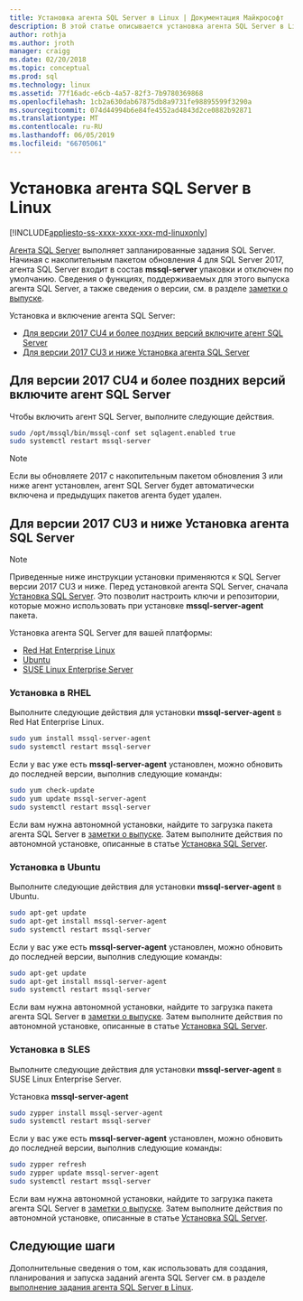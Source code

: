 ```yaml
---
title: Установка агента SQL Server в Linux | Документация Майкрософт
description: В этой статье описывается установка агента SQL Server в Linux.
author: rothja
ms.author: jroth
manager: craigg
ms.date: 02/20/2018
ms.topic: conceptual
ms.prod: sql
ms.technology: linux
ms.assetid: 77f16adc-e6cb-4a57-82f3-7b9780369868
ms.openlocfilehash: 1cb2a630dab67875db8a9731fe98895599f3290a
ms.sourcegitcommit: 074d44994b6e84fe4552ad4843d2ce0882b92871
ms.translationtype: MT
ms.contentlocale: ru-RU
ms.lasthandoff: 06/05/2019
ms.locfileid: "66705061"
---
```

# <a name="install-sql-server-agent-on-linux"></a>Установка агента SQL Server в Linux

[!INCLUDE[appliesto-ss-xxxx-xxxx-xxx-md-linuxonly](../includes/appliesto-ss-xxxx-xxxx-xxx-md-linuxonly.md)]

 [Агента SQL Server](https://docs.microsoft.com/sql/ssms/agent/sql-server-agent) выполняет запланированные задания SQL Server. Начиная с накопительным пакетом обновления 4 для SQL Server 2017, агента SQL Server входит в состав **mssql-server** упаковки и отключен по умолчанию. Сведения о функциях, поддерживаемых для этого выпуска агента SQL Server, а также сведения о версии, см. в разделе [заметки о выпуске](sql-server-linux-release-notes.md).

 Установка и включение агента SQL Server:
- [Для версии 2017 CU4 и более поздних версий включите агент SQL Server](#EnableAgentAfterCU4)
- [Для версии 2017 CU3 и ниже Установка агента SQL Server](#InstallAgentBelowCU4)


## <a name="EnableAgentAfterCU4">Для версии 2017 CU4 и более поздних версий включите агент SQL Server</a>

 Чтобы включить агент SQL Server, выполните следующие действия.

```bash
sudo /opt/mssql/bin/mssql-conf set sqlagent.enabled true 
sudo systemctl restart mssql-server
```

> [!NOTE]
> Если вы обновляете 2017 с накопительным пакетом обновления 3 или ниже агент установлен, агент SQL Server будет автоматически включена и предыдущих пакетов агента будет удален.  

## <a name="InstallAgentBelowCU4">Для версии 2017 CU3 и ниже Установка агента SQL Server</a>

> [!NOTE]
> Приведенные ниже инструкции установки применяются к SQL Server версии 2017 CU3 и ниже. Перед установкой агента SQL Server, сначала [Установка SQL Server](sql-server-linux-setup.md#platforms). Это позволит настроить ключи и репозитории, которые можно использовать при установке **mssql-server-agent** пакета.

Установка агента SQL Server для вашей платформы:
- [Red Hat Enterprise Linux](#RHEL)
- [Ubuntu](#ubuntu)
- [SUSE Linux Enterprise Server](#SLES)

### <a name="RHEL">Установка в RHEL</a>

Выполните следующие действия для установки **mssql-server-agent** в Red Hat Enterprise Linux. 

```bash
sudo yum install mssql-server-agent
sudo systemctl restart mssql-server
```

Если у вас уже есть **mssql-server-agent** установлен, можно обновить до последней версии, выполнив следующие команды:

```bash
sudo yum check-update
sudo yum update mssql-server-agent
sudo systemctl restart mssql-server
```

Если вам нужна автономной установки, найдите то загрузка пакета агента SQL Server в [заметки о выпуске](sql-server-linux-release-notes.md). Затем выполните действия по автономной установке, описанные в статье [Установка SQL Server](sql-server-linux-setup.md#offline).

### <a name="ubuntu">Установка в Ubuntu</a>

Выполните следующие действия для установки **mssql-server-agent** в Ubuntu. 

```bash
sudo apt-get update 
sudo apt-get install mssql-server-agent
sudo systemctl restart mssql-server
```

Если у вас уже есть **mssql-server-agent** установлен, можно обновить до последней версии, выполнив следующие команды:

```bash
sudo apt-get update 
sudo apt-get install mssql-server-agent
sudo systemctl restart mssql-server
```

Если вам нужна автономной установки, найдите то загрузка пакета агента SQL Server в [заметки о выпуске](sql-server-linux-release-notes.md). Затем выполните действия по автономной установке, описанные в статье [Установка SQL Server](sql-server-linux-setup.md#offline).

### <a name="SLES">Установка в SLES</a>

Выполните следующие действия для установки **mssql-server-agent** в SUSE Linux Enterprise Server. 

Установка **mssql-server-agent** 

```bash
sudo zypper install mssql-server-agent
sudo systemctl restart mssql-server
```

Если у вас уже есть **mssql-server-agent** установлен, можно обновить до последней версии, выполнив следующие команды:

```bash
sudo zypper refresh
sudo zypper update mssql-server-agent
sudo systemctl restart mssql-server
```

Если вам нужна автономной установки, найдите то загрузка пакета агента SQL Server в [заметки о выпуске](sql-server-linux-release-notes.md). Затем выполните действия по автономной установке, описанные в статье [Установка SQL Server](sql-server-linux-setup.md#offline).

## <a name="next-steps"></a>Следующие шаги
Дополнительные сведения о том, как использовать для создания, планирования и запуска заданий агента SQL Server см. в разделе [выполнение задания агента SQL Server в Linux](sql-server-linux-run-sql-server-agent-job.md).
